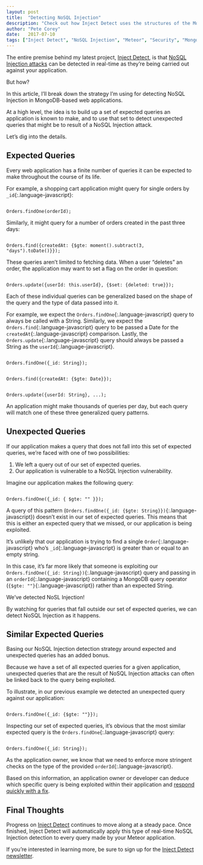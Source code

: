```yaml
---
layout: post
title:  "Detecting NoSQL Injection"
description: "Check out how Inject Detect uses the structures of the MongoDB queries made by your application to detect NoSQL Injection attacks as they happen."
author: "Pete Corey"
date:   2017-07-10
tags: ["Inject Detect", "NoSQL Injection", "Meteor", "Security", "MongoDB"]
---
```


The entire premise behind my latest project, [Inject Detect](http://www.injectdetect.com/), is that [NoSQL Injection attacks](http://www.east5th.co/blog/2017/07/03/what-is-nosql-injection/) can be detected in real-time as they’re being carried out against your application.

But how?

In this article, I’ll break down the strategy I’m using for detecting NoSQL Injection in MongoDB-based web applications.

At a high level, the idea is to build up a set of expected queries an application is known to make, and to use that set to detect unexpected queries that might be to result of a NoSQL Injection attack.

Let’s dig into the details.

## Expected Queries

Every web application has a finite number of queries it can be expected to make throughout the course of its life.

For example, a shopping cart application might query for single orders by `_id`{:.language-javascript}:

<pre class='language-javascript'><code class='language-javascript'>
Orders.findOne(orderId);
</code></pre>

Similarly, it might query for a number of orders created in the past three days:

<pre class='language-javascript'><code class='language-javascript'>
Orders.find({createdAt: {$gte: moment().subtract(3, "days").toDate()}});
</code></pre>

These queries aren’t limited to fetching data. When a user “deletes” an order, the application may want to set a flag on the order in question:

<pre class='language-javascript'><code class='language-javascript'>
Orders.update({userId: this.userId}, {$set: {deleted: true}});
</code></pre>

Each of these individual queries can be generalized based on the shape of the query and the type of data passed into it.

For example, we expect the `Orders.findOne`{:.language-javascript} query to always be called with a String. Similarly, we expect the `Orders.find`{:.language-javascript} query to be passed a Date for the `createdAt`{:.language-javascript} comparison. Lastly, the `Orders.update`{:.language-javascript} query should always be passed a String as the `userId`{:.language-javascript}.

<pre class='language-javascript'><code class='language-javascript'>
Orders.findOne({_id: String});
</code></pre>

<pre class='language-javascript'><code class='language-javascript'>
Orders.find({createdAt: {$gte: Date}});
</code></pre>

<pre class='language-javascript'><code class='language-javascript'>
Orders.update({userId: String}, ...);
</code></pre>

An application might make thousands of queries per day, but each query will match one of these three generalized query patterns.

## Unexpected Queries

If our application makes a query that does not fall into this set of expected queries, we’re faced with one of two possibilities:

1. We left a query out of our set of expected queries.
2. Our application is vulnerable to a NoSQL Injection vulnerability.

Imagine our application makes the following query:

<pre class='language-javascript'><code class='language-javascript'>
Orders.findOne({_id: { $gte: "" }});
</code></pre>

A query of this pattern (`Orders.findOne({_id: {$gte: String}})`{:.language-javascript}) doesn’t exist in our set of expected queries. This means that this is either an expected query that we missed, or our application is being exploited.

It’s unlikely that our application is trying to find a single `Order`{:.language-javascript} who’s `_id`{:.language-javascript} is greater than or equal to an empty string.

In this case, it’s far more likely that someone is exploiting our `Orders.findOne({_id: String})`{:.language-javascript} query and passing in an `orderId`{:.language-javascript} containing a MongoDB query operator (`{$gte: ""}`{:.language-javascript}) rather than an expected String.

We’ve detected NoSL Injection!

By watching for queries that fall outside our set of expected queries, we can detect NoSQL Injection as it happens.

## Similar Expected Queries

Basing our NoSQL Injection detection strategy around expected and unexpected queries has an added bonus.

Because we have a set of all expected queries for a given application, unexpected queries that are the result of NoSQL Injection attacks can often be linked back to the query being exploited.

To illustrate, in our previous example we detected an unexpected query against our application:

<pre class='language-javascript'><code class='language-javascript'>
Orders.findOne({_id: {$gte: ""}});
</code></pre>

Inspecting our set of expected queries, it’s obvious that the most similar expected query is the `Orders.findOne`{:.language-javascript} query:

<pre class='language-javascript'><code class='language-javascript'>
Orders.findOne({_id: String});
</code></pre>

As the application owner, we know that we need to enforce more stringent checks on the type of the provided `orderId`{:.language-javascript}.

Based on this information, an application owner or developer can deduce which specific query is being exploited within their application and [respond quickly with a fix](http://www.east5th.co/blog/2017/07/03/what-is-nosql-injection/#how-do-you-prevent-nosql-injection).

## Final Thoughts

Progress on [Inject Detect](http://www.injectdetect.com/) continues to move along at a steady pace. Once finished, Inject Detect will automatically apply this type of real-time NoSQL Injection detection to every query made by your Meteor application.

If you’re interested in learning more, be sure to sign up for the [Inject Detect newsletter](http://www.injectdetect.com/#sign-up).
